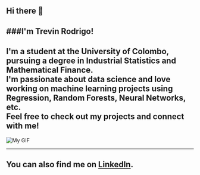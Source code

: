 ## Hi there 👋

###I'm Trevin Rodrigo!
---
I'm a student at the University of Colombo,  
pursuing a degree in Industrial Statistics and Mathematical Finance.  
I'm passionate about data science and love working on machine learning projects using Regression, Random Forests, Neural Networks, etc.  
Feel free to check out my projects and connect with me!
---
![My GIF](https://media4.giphy.com/media/v1.Y2lkPTc5MGI3NjExNWg1c3UxYjlsYnhycmQ2bDZsZ2dnNWttOXR5bDRyeXZhbTd1cnpkaiZlcD12MV9pbnRlcm5hbF9naWZfYnlfaWQmY3Q9Zw/yGE7kAUZxqJEOgcXRi/giphy.gif)

---

## You can also find me on **[LinkedIn](https://www.linkedin.com/in/trevin-rodrigo/)**.

